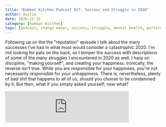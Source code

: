 ```yaml
---
title: "Kombat Kitchen Podcast 017: Success and Struggle in 2020"
author: Austin
date: 2020-12-31
category: [Kombat Kitchen]
tags: [podcast, change maker, success, struggle, mental health, performance, bjj]
---
```


Following up on the the "reputation" episode I talk about the many successes I've had in what most would consider a catastrophic 2020. I'm not looking for pats on the back, so I temper the success with descriptions of some of the many struggles I encountered in 2020 as well. I harp on discipline, "making yourself", and creating your happiness. Ironically, the reverse isn't true. While you are responsible for your happiness, you're not necessarily responsible for your unhappiness. There is, nevertheless, plenty of bad shit that happens to all of us, should you choose to be condemned by it. But then, what if you simply asked yourself; now what?

<iframe src="https://anchor.fm/kombatkitchen/embed/episodes/Success-and-Struggle-in-2020--Episode-017-ep3jd8" height="102px" width="400px" frameborder="0" scrolling="no"></iframe>
